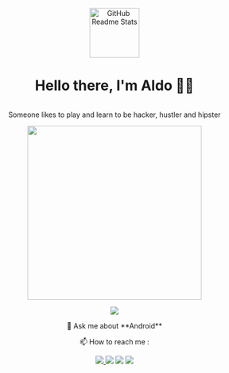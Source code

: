 <p align="center">
 <img width="100px" src="https://svgshare.com/i/TEA.svg" align="center" alt="GitHub Readme Stats" />
<h1 align="center"> Hello there, I'm Aldo 👨‍💻</h1>
<p align="center"><img src="https://img.shields.io/github/followers/reinaldoriant?style=social" alt="" />


<p align="center"> Someone likes to play and learn to be hacker, hustler and hipster  </p>

<p align='center'>
  <a href="#"><img src="https://github-readme-stats.vercel.app/api?username=reinaldoriant&show_icons=true&count_private=true" width="350"></a>
</p>
<p align='center'>
  <a href="#"><img src="https://github-readme-stats.vercel.app/api/top-langs/?username=reinaldoriant&layout=compact"></a></p>

<p align="center">  💬 Ask me about **Android** </p>

<p align="center"> 📫 How to reach me : </p>

 <p align="center"> 
 <a href="https://t.me/reinaldoriant" >
  <img src="https://img.shields.io/badge/Telegram-2CA5E0?style=for-the-badge&logo=telegram&logoColor=white" />
  <a href="https://linkedin.com/in/reinaldoriant">
  <img src="https://img.shields.io/badge/LinkedIn-0077B5?style=for-the-badge&logo=linkedin&logoColor=white" /></a>
 <a href="https://medium.com/@ruang-aldo">
  <img src="https://img.shields.io/badge/Medium-12100E?style=for-the-badge&logo=medium&logoColor=white" /></a>
  <a href="mailto:reinaldoriant@gmail.com" >
   <img src="https://img.shields.io/badge/Gmail-D14836?style=for-the-badge&logo=gmail&logoColor=white"  /></a>
</p>



